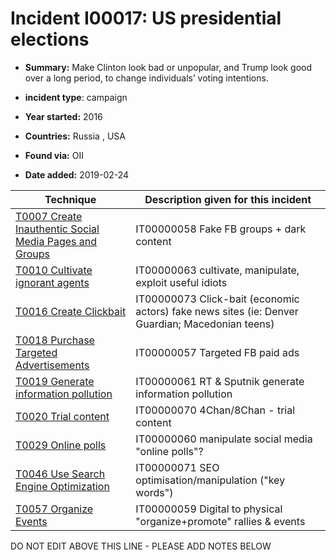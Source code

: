 # Incident I00017: US presidential elections

* **Summary:** Make Clinton look bad or unpopular, and Trump look good over a long period, to change individuals’ voting intentions. 

* **incident type**: campaign

* **Year started:** 2016

* **Countries:** Russia , USA

* **Found via:** OII

* **Date added:** 2019-02-24
 

| Technique | Description given for this incident |
| --------- | ------------------------- |
| [T0007 Create Inauthentic Social Media Pages and Groups](../../generated_pages/techniques/T0007.md) | IT00000058 Fake FB groups + dark content |
| [T0010 Cultivate ignorant agents](../../generated_pages/techniques/T0010.md) | IT00000063 cultivate, manipulate, exploit useful idiots |
| [T0016 Create Clickbait](../../generated_pages/techniques/T0016.md) | IT00000073 Click-bait (economic actors) fake news sites (ie: Denver Guardian; Macedonian teens) |
| [T0018 Purchase Targeted Advertisements](../../generated_pages/techniques/T0018.md) | IT00000057 Targeted FB paid ads |
| [T0019 Generate information pollution](../../generated_pages/techniques/T0019.md) | IT00000061 RT & Sputnik generate information pollution |
| [T0020 Trial content](../../generated_pages/techniques/T0020.md) | IT00000070 4Chan/8Chan - trial content |
| [T0029 Online polls](../../generated_pages/techniques/T0029.md) | IT00000060 manipulate social media "online polls"?  |
| [T0046 Use Search Engine Optimization](../../generated_pages/techniques/T0046.md) | IT00000071 SEO optimisation/manipulation ("key words") |
| [T0057 Organize Events](../../generated_pages/techniques/T0057.md) | IT00000059 Digital to physical "organize+promote" rallies & events |


DO NOT EDIT ABOVE THIS LINE - PLEASE ADD NOTES BELOW